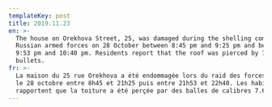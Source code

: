 ```yaml
---
templateKey: post
title: 2019.11.23
en: >-
  The house on Orekhova Street, 25, was damaged during the shelling committed by
  Russian armed forces on 28 October between 8:45 pm and 9:25 pm and between
  9:53 pm and 10:40 pm. Residents report that the roof was pierced by 7.62mm
  bullets.
fr: >-
  La maison du 25 rue Orekhova a été endommagée lors du raid des forces russes
  le 28 octobre entre 8h45 et 21h25 puis entre 21h53 et 22h40. Les habitants
  rapportent que la toiture a été perçée par des balles de calibres 7.62mm.
---
```


